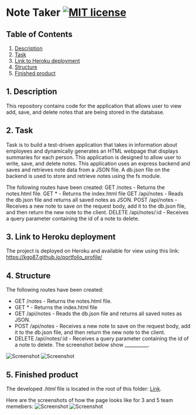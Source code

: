 # Note Taker [![MIT license](https://img.shields.io/badge/License-GPLv3-blue.svg)](https://lbesson.mit-license.org/)

## Table of Contents
1. [ Description ](#desc)
2. [ Task ](#task)
3. [ Link to Heroku deployment ](#link)
4. [ Structure ](#structure)
5. [ Finished product ](#final)


## 1. Description<a name="desc"></a>
This repository contains code for the application that allows user to view add, save, and delete notes that are being stored in the database.  

## 2. Task<a name="task"></a>
Task is to build a test-driven application that takes in information about employees and dynamically generates an HTML webpage that displays summaries for each person.
This application is designed to allow user to write, save, and delete notes. This application uses an express backend and saves and retrieves note data from a JSON file. A db.json file on the backend is used to store and retrieve notes using the fs module.




The following routes have been created:
GET /notes - Returns the notes.html file.
GET * - Returns the index.html file
GET /api/notes - Reads the db.json file and returns all saved notes as JSON.
POST /api/notes - Receives a new note to save on the request body, add it to the db.json file, and then return the new note to the client.
DELETE /api/notes/:id - Receives a query parameter containing the id of a note to delete.


## 3. Link to Heroku deployment <a name="link"></a>
The project is deployed on Heroku and available for view using this link:
https://kgo87.github.io/portfolio_profile/ 

## 4. Structure<a name="structure"></a>
The following routes have been created:
* GET /notes - Returns the notes.html file.
* GET * - Returns the index.html file
* GET /api/notes - Reads the db.json file and returns all saved notes as JSON.
* POST /api/notes - Receives a new note to save on the request body, add it to the db.json file, and then return the new note to the client.
* DELETE /api/notes/:id - Receives a query parameter containing the id of a note to delete.
The screenshot below show __________.

![Screenshot](./media/employee.png)
![Screenshot](./media/engineer.png)


## 5. Finished product<a name="final"></a>
The developed *.html* file is located in the root of this folder: [Link](./output/team.html).

Here are the screenshots of how the page looks like for 3 and 5 team memebers:
![Screenshot](./media/team5.png)
![Screenshot](./media/team3.png)